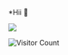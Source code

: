 *Hii :wave:


<img src="https://raw.githubusercontent.com/gist/ZviMints/21c598c659081f9c0866e29a00bc2468/raw/05205bd01a980bfaaf4b81b8e5264d9fc127f73f/welcome.gif" align="center">

![Visitor Count](https://profile-counter.glitch.me/arunkumarayinabathina/count.svg)
